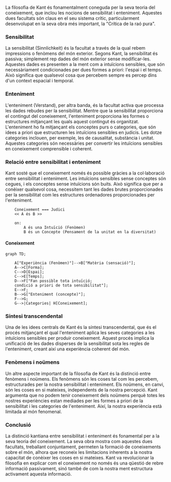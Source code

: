 
La filosofia de Kant és fonamentalment coneguda per la seva teoria del coneixement, que inclou les nocions de sensibilitat i enteniment. Aquestes dues facultats són claus en el seu sistema crític, particularment desenvolupat en la seva obra més important, la "Crítica de la raó pura".

### Sensibilitat

La sensibilitat (Sinnlichkeit) és la facultat a través de la qual rebem impressions o fenòmens del món exterior. Segons Kant, la sensibilitat és passiva; simplement rep dades del món exterior sense modificar-les. Aquestes dades es presenten a la ment com a intuïcions sensibles, que són necessàriament condicionades per dues formes a priori: l'espai i el temps. Això significa que qualsevol cosa que percebem sempre es percep dins d'un context espacial i temporal. 

### Enteniment

L'enteniment (Verstand), per altra banda, és la facultat activa que processa les dades rebudes per la sensibilitat. Mentre que la sensibilitat proporciona el contingut del coneixement, l'enteniment proporciona les formes o estructures mitjançant les quals aquest contingut és organitzat. L'enteniment ho fa mitjançant els conceptes purs o categories, que són idees a priori que estructuren les intuïcions sensibles en judicis. Les dotze categories inclouen, per exemple, les de causalitat, substància i unitat. Aquestes categories són necessàries per convertir les intuïcions sensibles en coneixement comprensible i coherent.

### Relació entre sensibilitat i enteniment

Kant sosté que el coneixement només és possible gràcies a la col·laboració entre sensibilitat i enteniment. Les intuïcions sensibles sense conceptes són cegues, i els conceptes sense intuïcions són buits. Això significa que per a conèixer qualsevol cosa, necessitem tant les dades brutes proporcionades per la sensibilitat com les estructures ordenadores proporcionades per l'enteniment.

```
    Coneixement === Judici
    << A és B >>

    on:
        A és una Intuïció (Fenòmen)
        B és un Concepte (Pensament de la unitat en la diversitat)
```

#### Coneixement

```mermaid
graph TD;

    A["Experiència (Fenòmen)"]-->B["Matèria (sensació)"];
    A-->C[Forma];
    C-->D[Espai];
    C-->E[Temps];
    D-->F["Fan possible tota intuïció; 
    condició a priori de tota sensibilitat"];
    E-->F;
    B-->G["Enteniment (concepte)"];
    F-->G;
    G-->|Categories| H[Coneixement];
```

### Síntesi transcendental

Una de les idees centrals de Kant és la síntesi transcendental, que és el procés mitjançant el qual l'enteniment aplica les seves categories a les intuïcions sensibles per produir coneixement. Aquest procés implica la unificació de les dades disperses de la sensibilitat sota les regles de l'enteniment, creant així una experiència coherent del món.

### Fenòmens i noümens

Un altre aspecte important de la filosofia de Kant és la distinció entre fenòmens i noümens. Els fenòmens són les coses tal com les percebem, estructurades per la nostra sensibilitat i enteniment. Els noümens, en canvi, són les coses en si mateixes, independents de la nostra percepció. Kant argumenta que no podem tenir coneixement dels noümens perquè totes les nostres experiències estan mediades per les formes a priori de la sensibilitat i les categories de l'enteniment. Així, la nostra experiència està limitada al món fenomenal.

### Conclusió

La distinció kantiana entre sensibilitat i enteniment és fonamental per a la seva teoria del coneixement. La seva obra mostra com aquestes dues facultats, treballant conjuntament, permeten la formació de coneixements sobre el món, alhora que reconeix les limitacions inherents a la nostra capacitat de conèixer les coses en si mateixes. Kant va revolucionar la filosofia en explicar com el coneixement no només és una qüestió de rebre informació passivament, sinó també de com la nostra ment estructura activament aquesta informació.
